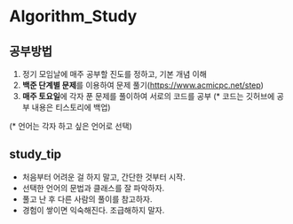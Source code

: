 # Algorithm_Study

## 공부방법 
1. 정기 모임날에 매주 공부할 진도를 정하고, 기본 개념 이해
2. **백준 단계별 문제**를 이용하여 문제 풀기(https://www.acmicpc.net/step)
3. **매주 토요일**에 각자 푼 문제를 풀이하여 서로의 코드를 공부 
(* 코드는 깃허브에 공부 내용은 티스토리에 백업)

(* 언어는 각자 하고 싶은 언어로 선택)

## study_tip
* 처음부터 어려운 걸 하지 말고, 간단한 것부터 시작.
* 선택한 언어의 문법과 클래스를 잘 파악하자.
* 풀고 난 후 다른 사람의 풀이를 참고하자.
* 경험이 쌓이면 익숙해진다. 조급해하지 말자.
